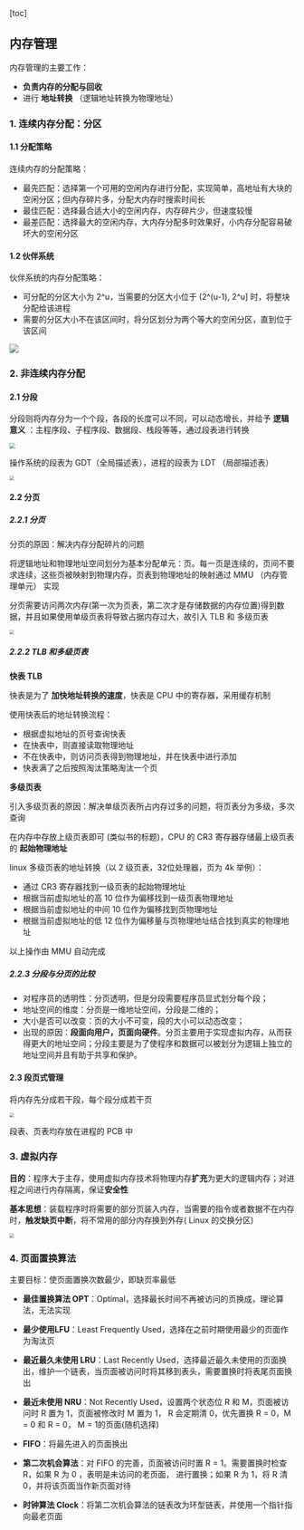 [toc]



## 内存管理

内存管理的主要工作：

- **负责内存的分配与回收**
- 进行 **地址转换** （逻辑地址转换为物理地址）

### 1. 连续内存分配：分区

#### 1.1 分配策略

连续内存的分配策略：

- 最先匹配：选择第一个可用的空闲内存进行分配，实现简单，高地址有大块的空闲分区；但内存碎片多，分配大内存时搜索时间长
- 最佳匹配：选择最合适大小的空闲内存，内存碎片少，但速度较慢
- 最差匹配：选择最大的空闲内存，大内存分配多时效果好，小内存分配容易破坏大的空闲分区

#### 1.2 伙伴系统

伙伴系统的内存分配策略：

- 可分配的分区大小为 2^u，当需要的分区大小位于 (2^(u-1), 2^u] 时，将整块分配给该进程
- 需要的分区大小不在该区间时，将分区划分为两个等大的空闲分区，直到位于该区间

![](img/伙伴系统内存分配流程.jpg)



### 2. 非连续内存分配

#### 2.1 分段

分段则将内存分为一个个段，各段的长度可以不同，可以动态增长，并给予 **逻辑意义** ：主程序段、子程序段、数据段、栈段等等，通过段表进行转换

<img src="img/分段访问内存.jpg" style="zoom:60%">

操作系统的段表为 GDT（全局描述表），进程的段表为 LDT （局部描述表）

<img src="img/gdt和ldt.jpg" style="zoom:50%">

#### 2.2 分页

##### 2.2.1 分页

分页的原因：解决内存分配碎片的问题

将逻辑地址和物理地址空间划分为基本分配单元：页。每一页是连续的，页间不要求连续，这些页被映射到物理内存，页表到物理地址的映射通过 MMU （内存管理单元） 实现

分页需要访问两次内存(第一次为页表，第二次才是存储数据的内存位置)得到数据，并且如果使用单级页表将导致占据内存过大，故引入 TLB 和 多级页表

<img src="img/分页访问内存.jpg" style="zoom:50%">

##### 2.2.2 TLB 和多级页表

**快表 TLB**

快表是为了 **加快地址转换的速度**，快表是 CPU 中的寄存器，采用缓存机制

使用快表后的地址转换流程：

- 根据虚拟地址的页号查询快表
- 在快表中，则直接读取物理地址
- 不在快表中，则访问页表得到物理地址，并在快表中进行添加
- 快表满了之后按照淘汰策略淘汰一个页

**多级页表**

引入多级页表的原因：解决单级页表所占内存过多的问题，将页表分为多级，多次查询

在内存中存放上级页表即可 (类似书的标题)，CPU 的 CR3 寄存器存储最上级页表的 **起始物理地址**

linux 多级页表的地址转换（以 2 级页表，32位处理器，页为 4k 举例）：

- 通过 CR3 寄存器找到一级页表的起始物理地址
- 根据当前虚拟地址的高 10 位作为偏移找到一级页表物理地址
- 根据当前虚拟地址的中间 10 位作为偏移找到页物理地址
- 根据当前虚拟地址的低 12 位作为偏移量与页物理地址结合找到真实的物理地址

以上操作由 MMU 自动完成

##### 2.2.3 分段与分页的比较

- 对程序员的透明性：分页透明，但是分段需要程序员显式划分每个段；
- 地址空间的维度：分页是一维地址空间，分段是二维的；
- 大小是否可以改变：页的大小不可变，段的大小可以动态改变；
- 出现的原因：**段面向用户，页面向硬件**。分页主要用于实现虚拟内存，从而获得更大的地址空间；分段主要是为了使程序和数据可以被划分为逻辑上独立的地址空间并且有助于共享和保护。

#### 2.3 段页式管理

将内存先分成若干段，每个段分成若干页

<img src="img/段页式管理.jpg" style="zoom:50%">

段表、页表均存放在进程的 PCB 中



### 3. 虚拟内存

**目的**：程序大于主存，使用虚拟内存技术将物理内存**扩充**为更大的逻辑内存；对进程之间进行内存隔离，保证**安全性**

**基本思想**：装载程序时将需要的部分页装入内存，当需要的指令或者数据不在内存时，**触发缺页中断**，将不常用的部分内存换到外存( Linux 的交换分区)

<img src="img/缺页中断处理流程.jpg" style="zoom:50%">



### 4. 页面置换算法

主要目标：使页面置换次数最少，即缺页率最低

- **最佳置换算法 OPT**：Optimal，选择最长时间不再被访问的页换成，理论算法，无法实现

- **最少使用LFU**：Least Frequently Used，选择在之前时期使用最少的页面作为淘汰页

- **最近最久未使用 LRU**：Last Recently Used，选择最近最久未使用的页面换出，维护一个链表，当页面被访问时将其移到表头，需要置换时将表尾页面换出

- **最近未使用 NRU**：Not Recently Used，设置两个状态位 R 和 M，页面被访问时 R 置为 1，页面被修改时 M 置为 1， R 会定期清 0，优先置换 R = 0，M = 0 和 R = 0， M = 1的页面(随机选择)

- **FIFO**：将最先进入的页面换出

- **第二次机会算法**：对 FIFO 的完善，页面被访问时置 R = 1。需要置换时检查 R，如果 R 为 0 ，表明是未访问的老页面， 进行置换；如果 R 为 1，将 R 清 0，并将该页面当作新页面对待

- **时钟算法 Clock**：将第二次机会算法的链表改为环型链表，并使用一个指针指向最老页面

  

